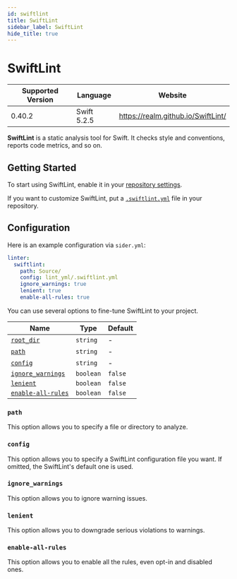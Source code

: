 ```yaml
---
id: swiftlint
title: SwiftLint
sidebar_label: SwiftLint
hide_title: true
---
```


# SwiftLint

| Supported Version | Language    | Website                            |
| ----------------- | ----------- | ---------------------------------- |
| 0.40.2            | Swift 5.2.5 | https://realm.github.io/SwiftLint/ |

**SwiftLint** is a static analysis tool for Swift. It checks style and conventions, reports code metrics, and so on.

## Getting Started

To start using SwiftLint, enable it in your [repository settings](../../getting-started/repository-settings.md).

If you want to customize SwiftLint, put a [`.swiftlint.yml`](https://github.com/realm/SwiftLint#configuration) file in your repository.

## Configuration

Here is an example configuration via `sider.yml`:

```yaml
linter:
  swiftlint:
    path: Source/
    config: lint_yml/.swiftlint.yml
    ignore_warnings: true
    lenient: true
    enable-all-rules: true
```

You can use several options to fine-tune SwiftLint to your project.

| Name                                                                                  | Type      | Default |
| ------------------------------------------------------------------------------------- | --------- | ------- |
| [`root_dir`](../../getting-started/custom-configuration.md#linteranalyzer_idroot_dir) | `string`  | -       |
| [`path`](#path)                                                                       | `string`  | -       |
| [`config`](#config)                                                                   | `string`  | -       |
| [`ignore_warnings`](#ignore_warnings)                                                 | `boolean` | `false` |
| [`lenient`](#lenient)                                                                 | `boolean` | `false` |
| [`enable-all-rules`](#enable-all-rules)                                               | `boolean` | `false` |

### `path`

This option allows you to specify a file or directory to analyze.

### `config`

This option allows you to specify a SwiftLint configuration file you want.
If omitted, the SwiftLint's default one is used.

### `ignore_warnings`

This option allows you to ignore warning issues.

### `lenient`

This option allows you to downgrade serious violations to warnings.

### `enable-all-rules`

This option allows you to enable all the rules, even opt-in and disabled ones.
